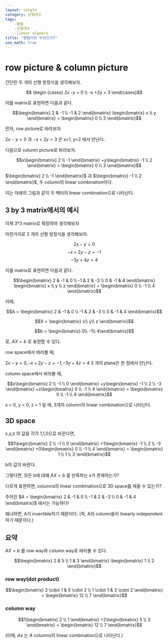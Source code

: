 ```yaml
---
layout: single
category: 선형대수
tags: 
    -행렬
    -선형대수
    -linear algebra
title: "행렬이란 무엇인가?"
use_math: true
---
```

# row picture & column picture

간단한 두 개의 선형 방정식을 생각해보자.

$$ \begin {cases}
2x -y = 0 \\
-x +2y = 3
\end{cases}$$

이를 matrix로 표현하면 다음과 같다.

$$\begin{bmatrix}
2 & -1 \\
-1 & 2
\end{bmatrix} \begin{bmatrix}
x \\
y
\end{bmatrix} = \begin{bmatrix}
0 \\
3
\end{bmatrix}$$

먼저, row picture로 바라보자 

$2x-y=0$ 과 $-x+2y=3$ 은 x=1, y=2 에서 만난다. 



다음으로 colunm picture로 바라보자.

$$x\begin{bmatrix}
2  \\
-1 
\end{bmatrix} +y\begin{bmatrix}
-1 \\
2
\end{bmatrix} = \begin{bmatrix}
0 \\
3
\end{bmatrix}$$

$\begin{bmatrix}
2  \\
-1 
\end{bmatrix}$ 과 $\begin{bmatrix} -1 \\ 2 \end{bmatrix}$, 두 column의 linear combination이다.

이는 아래의 그림과 같이 두 벡터의 linear combination으로 나타난다.

## 3 by 3 matrix에서의 예시

이제 3*3 matrix로 확장하여 생각해보자 

마찬가지로 3 개의 선형 방정식을 생각해보자.

$$2x -y = 0$$
$$-x +2y-z = -1$$
$$-3y+4z = 4$$

이를 matrix로 표현하면 다음과 같다.

$$\begin{bmatrix}
2 & -1 & 0 \\
-1 & 2 & -3 \\
0 & -1 & 4
\end{bmatrix} \begin{bmatrix}
x \\
y \\
z
\end{bmatrix} = \begin{bmatrix}
0 \\
-1 \\
4
\end{bmatrix}$$

이때, 

$$A = \begin{bmatrix}
2 & -1 & 0 \\
-1 & 2 & -3 \\
0 & -1 & 4
\end{bmatrix}$$

$$X = \begin{bmatrix}
x\\
y\\
z
\end{bmatrix}$$

$$b = \begin{bmatrix}
0\\
-1\\
4\end{bmatrix}$$ 

로, $AX = b$ 로 표현할 수 있다.








row space에서 바라볼 때, 

$2x -y = 0$,$-x +2y-z = -1$,$-3y+4z = 4$ 3 개의 plane은 한 점에서 만난다. 

column space에서 바라볼 때,

$$x\begin{bmatrix}
2  \\
-1 \\
0
\end{bmatrix} +y\begin{bmatrix}
-1 \\
2 \\
-3
\end{bmatrix} +z\begin{bmatrix}
0 \\
-1 \\
4
\end{bmatrix} = \begin{bmatrix}
0 \\
-1 \\
4
\end{bmatrix}$$

x = 0, y = 0, z = 1 일 때, 3개의 column의 linear combination으로 나타난다.


## 3D space

x,y,z 의 값을 각각 1,1,0으로 바꾼다면, 

$$1\begin{bmatrix}
2  \\
-1 \\
0
\end{bmatrix} +1\begin{bmatrix}
-1 \\
2 \\
-3
\end{bmatrix} +0\begin{bmatrix}
0 \\
-1 \\
4
\end{bmatrix} = \begin{bmatrix}
1 \\
1 \\
3
\end{bmatrix}$$

b의 값이 바뀐다.

그렇다면, 모든 b에 대해 $AX = b$ 를 만족하는 x가 존재하는가?

다르게 표현하면, columns의 linear combination으로 3D space를 채울 수 있는가?

주어진  $A = \begin{bmatrix}
2 & -1 & 0 \\
-1 & 2 & -3 \\
0 & -1 & 4
\end{bmatrix}$ 에서는 가능하다! 

왜냐하면, A가 invertible하기 때문이다. (즉, A의 column들이 linearly independent하기 때문이다.)
## 요약
$AX =b$ 를 row way와 column way로 바라볼 수 있다.  

$$\begin{bmatrix}
2 & 5 \\
1 & 3
\end{bmatrix} \begin{bmatrix}
1 \\
2
\end{bmatrix}$$

### row way(dot product) 

$$\begin{bmatrix}
2 \cdot 1 & 5 \cdot 2 \\
1 \cdot 1 & 3 \cdot 2
\end{bmatrix} = \begin{bmatrix}
12 \\
7
\end{bmatrix}$$

### column way

$$1\begin{bmatrix}
2  \\
1
\end{bmatrix} +2\begin{bmatrix}
5 \\
3
\end{bmatrix} = \begin{bmatrix}
12 \\
7
\end{bmatrix}$$

(이때, $Ax$ 는 $A$ columns의  linear combination으로 나타난다.)
